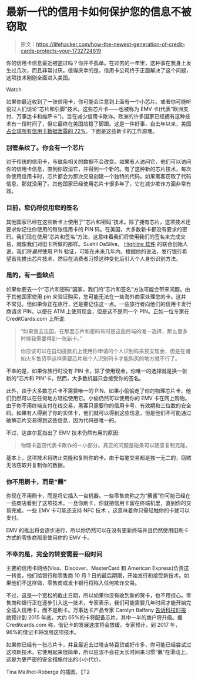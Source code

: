 # 最新一代的信用卡如何保护您的信息不被窃取

> 原文：<https://lifehacker.com/how-the-newest-generation-of-credit-cards-protects-your-1732724619>

你的信用卡信息最近被盗过吗？你并不孤单。在过去的一年里，这种事在我身上发生过几次，而且非常讨厌。值得庆幸的是，信用卡公司终于正面解决了这个问题，这项技术刚刚全面进入美国。

Watch

如果你最近收到了一张信用卡，你可能会注意到上面有一个小芯片。或者你可能听说过人们谈论“芯片和引脚”技术。这些芯片卡——也被称为 EMV 卡(代表“欧洲支付、万事达卡和维萨卡”)，旨在减少信用卡欺诈。欧洲的许多国家已经拥有这种技术有一段时间了，但它最终在美国站稳了脚跟。这是一件好事，自去年以来，美国 [占全球所有信用卡数据泄露的 72%](http://www.creditcards.com/credit-card-news/credit-card-security-id-theft-fraud-statistics-1276.php)。下面是这些新卡的工作原理。

### 别管条纹了。你会有一个芯片

对于传统的信用卡，与磁条相关的数据不会改变。如果有人访问它，他们可以访问你的信用卡信息，直到你取消它，并得到一个新的。有了这种新的芯片技术，每次你使用信用卡时，芯片都会为那次交易创建一个独特的代码。如果黑客窃取了代码信息，那就没用了。其他国家已经使用芯片卡很多年了，它在减少欺诈方面非常有效。

### 目前，您仍将使用您的签名

其他国家已经在这些新卡上使用了“芯片和密码”技术。除了拥有芯片，这项技术还要求你记住你使用的每张信用卡的 PIN 码。在美国，大多数新卡都没有要求的密码。我们现在使用“芯片和签名”方法，这意味着我们将使用我们的签名来完成交易，就像我们对旧卡所做的那样。Sushil DaSilva， [Highline 软件](http://www.high-line.com/) 的联合创始人说，我们将*最终*使用 PIN 验证，可能在未来几年内。根据他的说法，发行银行希望首先推出芯片技术，然后在消费者习惯这种变化后引入个人身份识别方法。

### 是的，有一些缺点

如果你要去一个“芯片和密码”国家，我们的“芯片和签名”方法可能会带来问题。由于其他国家使用 pin 来验证购买，您可能无法在一些海外商家处理您的卡。这并不常见，但如果你正在旅行，还是要记住这一点。一些旅行者向他们的信用卡发行商请求 PIN，以便在 ATM 上使用现金，但是这不是同一个 PIN。正如一位专家在 CreditCards.com 上所说:

> “如果我去法国，在那里芯片和密码有时是这些终端的唯一选择，那么很多时候我需要得到一张新卡。”
> 
> 你应该可以在自动提款机上使用你申请的个人识别码来预支现金，但是在诸如火车售货亭这样需要芯片和个人识别码卡才能购买的地方就不行了。

不幸的是，如果你旅行时没有 PIN 卡，除了使用现金，你唯一的选择就是换一张新的“芯片和 PIN”卡。然而，大多数机器只会接受你的签名。

此外，由于大多数芯片卡不需要唯一的 PIN，如果小偷偷走了你的物理芯片卡，他们仍然可以在任何地方轻松使用它。小偷仍然可以使用你的 EMV 卡在网上购物。由于你不用终端支付在线交易，黑客只需要你的信用卡号、有效期和三位数的安全码。如果有人得到了你的实体卡，他们就可以得到这些信息，但是他们不可能通过破解芯片交易得到这些信息，因为代码是唯一的。

不过，达席尔瓦指出了 EMV 技术仍然有用的原因:

> 物理卡盗窃代表卡欺诈的一小部分。真正的问题是磁条可以随意复制克隆。

基本上，这项技术将防止克隆和复制你的卡。由于每笔交易都是独一无二的，窃贼无法窃取并复制你的数据。

### 你不用刷卡，而是“蘸”

你现在不用刷卡，而是将它插入一台机器。一些零售商称之为“蘸酱”你可能已经在一些商店看到了这项技术。一旦你刷卡，你就把信用卡留在终端机里，直到你的交易完成。一些 EMV 卡可能还支持 NFC 技术 ，这意味着你只需轻触你的卡就可以支付。

EMV 的推出将会逐步进行，所以你仍然可以在没有更新终端并且仍然使用旧刷卡方式的零售商那里使用你的 EMV 卡。

### 不幸的是，完全的转变需要一段时间

主要的信用卡网络(Visa、Discover、MasterCard 和 American Express)负责这一转变，他们给银行和零售商 10 月 1 日的最后期限，开始发行和接受新技术。如果他们不这样做，零售商或发卡银行将陷入任何欺诈交易。

不过，这是一个宽松的截止日期，所以如果你没有收到新的贺卡，也不用担心。零售商和银行正在逐步引入这一技术，专家表示，我们可能需要几年时间才能开始完全插入信用卡，而不是刷卡。万事达卡产品专家 Carolyn Balfany [告诉科技时报](http://www.techtimes.com/articles/86691/20150922/credit-cards-migrating-to-emv-technology-why-the-change.htm) 她预计到 2015 年底，大约 65%的卡将配备芯片，其中一半的商户将升级。据 Creditcards.com 称，借记卡的发展速度将会放缓。专家预计，到 2017 年，96%的借记卡将改用这项技术。

如果你已经有一张芯片卡，并且最近去过塔吉特百货或好市多，你可能已经尝试过这项新技术。它使用起来很简单，所以应该不会花太长时间来习惯“蘸”在滑动上。这是为更严密的安全措施付出的小小代价。

Tina Mailhot-Roberge 的插图。【T2